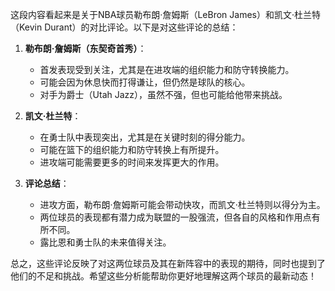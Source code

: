 这段内容看起来是关于NBA球员勒布朗·詹姆斯（LeBron James）和凯文·杜兰特（Kevin Durant）的对比评论。以下是对这些评论的总结：

1. **勒布朗·詹姆斯（东契奇首秀）**：
   - 首发表现受到关注，尤其是在进攻端的组织能力和防守转换能力。
   - 可能会因为休息快而打得谦让，但仍然是球队的核心。
   - 对手为爵士（Utah Jazz），虽然不强，但也可能给他带来挑战。

2. **凯文·杜兰特**：
   - 在勇士队中表现突出，尤其是在关键时刻的得分能力。
   - 可能在篮下的组织能力和防守转换上有所提升。
   - 进攻端可能需要更多的时间来发挥更大的作用。

3. **评论总结**：
   - 进攻方面，勒布朗·詹姆斯可能会带动快攻，而凯文·杜兰特则以得分为主。
   - 两位球员的表现都有潜力成为联盟的一股强流，但各自的风格和作用点有所不同。
   - 露比恩和勇士队的未来值得关注。

总之，这些评论反映了对这两位球员及其在新阵容中的表现的期待，同时也提到了他们的不足和挑战。希望这些分析能帮助你更好地理解这两个球员的最新动态！
